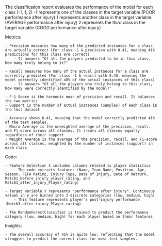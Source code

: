 The classification report evaluates the performance of the model for each class (-1, 1, 2)
    -1 represents one of the classes in the target variable (POOR performance after injury)
     1 represents another class in the target variable (AVERAGE performance after injury)
     2 represents the third class in the target variable (GOOD performance after injury)

Metrics:
    
    - Precision measures how many of the predicted instances for a class are actually correct (For class -1 & precision with 0.41, meaning 41% predictions for this class are correct)
        - It answers "Of all the players predicted to be in this class, how many truly belong to it?"

    - Recall measures how many of the actual instances for a class are correctly predicted (For class -1 & reacll with 0.40, meaning the model correctly identified 40% of the actual instances of this class)
        - It answers "Of all the players who truly belong to this class, how many were correctly identified by the model?"

    - F-1 Score is the harmonic mean of precision and recall. It balances the two metrics
    - Support is the number of actual instances (Samples) of each class in the test dataset

    - Accuracy shows 0.41, meaning that the model correctly predicted 41% of the test samples.
    - Macro Average is the unweighted average of the precision, recall, and F1-score across all classes. It treats all classes equally regardless of their support
    - Weight Average is the average of the precision, recall, and F1-score across all classes, weighted by the number of instances (support) in each class.

Code:
    
    - Feature Selection X includes columns related to player statistics
        - The code extracts features (Name, Team Name, Position, Age, Season, FIFA Rating, Injury Type, Date of Injury, Date of Retrurn, Match1_before_injury_player_rating, and Match3_after_injury_Player_rating)

    - Target Variable Y represents "performance after injury". Continuous values in y are binned into 3 discrete categories (low, medium, high)
        - This feature represents player's post-injury performance (Match3_after_injury_Player_rating)

    - The RandomForestClassifier is trained to predict the performance category (low, medium, high) for each player based on their features

Insights:
   
    - The overall accuracy of 41% is quite low, reflecting that the model struggles to predict the correct class for most test samples.